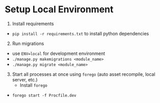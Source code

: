 Setup Local Environment
=============

1. Install requirements
  - `pip install -r requirements.txt` to install python dependencies
2. Run migrations
  - use `ENV=local` for development environment
  - `./manage.py makemigrations <module_name>`
  - `./manage.py migrate <module_name>`
3. Start all processes at once using `forego` (auto asset recompile, local server, etc.)
	- Install `forego`
  - `forego start -f Procfile.dev`